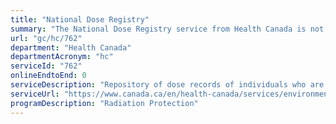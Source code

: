 ```yaml
---
title: "National Dose Registry"
summary: "The National Dose Registry service from Health Canada is not available end-to-end online, according to the GC Service Inventory."
url: "gc/hc/762"
department: "Health Canada"
departmentAcronym: "hc"
serviceId: "762"
onlineEndtoEnd: 0
serviceDescription: "Repository of dose records of individuals who are monitored for occupational exposures to ionizing radiation. - (HECSB)"
serviceUrl: "https://www.canada.ca/en/health-canada/services/environmental-workplace-health/occupational-health-safety/occupational-radiation/national-dose-registry.html"
programDescription: "Radiation Protection"
---
```

